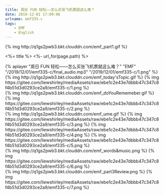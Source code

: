 ```yaml
---
title: 周日 FUN 轻松——怎么买张飞机票就这么难？
date: 2019-12-01 17:09:06
urlname: emf335-c
tags:
    - EMF
    - English
---
```

 [//]: # (Part1 今日课程)
 <div>{% img http://q1gs2pwb3.bkt.clouddn.com/emf_part1.gif %}</div>
 <!-- more -->
 
 <%= title %>
 <%- url_for(page.path) %>
 <div>
  {% aplayer "周日 FUN 轻松——怎么买张飞机票就这么难？" "EMF" "/2019/12/01/emf335-c/final_audio.mp3"  "/2019/12/01/emf335-c/1.png" %}
  
  </div>
  
  [//]: # (今日话题 Today's Topic)
  <div> 
  {% img http://q1gs2pwb3.bkt.clouddn.com/emf_today'sTopic.gif %}
  {% img https://gitee.com/liewshirley/mediaAssets/raw/ebe1c2e43e7dbbb47c347c8f4b51d3d0293ce2a9/emf335-c/1.png %}
  </div>
  
  
  [//]: # (温故知新 Do You Remember?)
  <div>
  {% img http://q1gs2pwb3.bkt.clouddn.com/emf_doYouRememeber.gif %}
  {% img https://gitee.com/liewshirley/mediaAssets/raw/ebe1c2e43e7dbbb47c347c8f4b51d3d0293ce2a9/emf335-c/2.png %}
  </div>
  
  
  [//]: # (小麦叔叔 UME)
  <div>
  {% img http://q1gs2pwb3.bkt.clouddn.com/emf_ume.gif %}
  {% img https://gitee.com/liewshirley/mediaAssets/raw/ebe1c2e43e7dbbb47c347c8f4b51d3d0293ce2a9/emf335-c/3.png %}
  {% img https://gitee.com/liewshirley/mediaAssets/raw/ebe1c2e43e7dbbb47c347c8f4b51d3d0293ce2a9/emf335-c/4.png %}
  {% img https://gitee.com/liewshirley/mediaAssets/raw/ebe1c2e43e7dbbb47c347c8f4b51d3d0293ce2a9/emf335-c/5.png %}
  </div>
  
  
  [//]: # (Part2 Words & Music)
  <div>
  {% img http://q1gs2pwb3.bkt.clouddn.com/emf_words&music.png %}
  {% img https://gitee.com/liewshirley/mediaAssets/raw/ebe1c2e43e7dbbb47c347c8f4b51d3d0293ce2a9/emf335-c/6.png %}
  </div>
  
  
  [//]: # (Part3 温故知新)
  <div>
  {% img http://q1gs2pwb3.bkt.clouddn.com/emf_part3Review.png %}
  {% img https://gitee.com/liewshirley/mediaAssets/raw/ebe1c2e43e7dbbb47c347c8f4b51d3d0293ce2a9/emf335-c/7.png %}
  </div>
  
  
